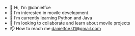 - 👋 Hi, I’m @danielfce
- 👀 I’m interested in movile development
- 🌱 I’m currently learning Python and Java
- 💞️ I’m looking to collaborate and learn about movile projects
- 📫 How to reach me danielfce.01@gmail.com

<!---
danielfce/danielfce is a ✨ special ✨ repository because its `README.md` (this file) appears on your GitHub profile.
You can click the Preview link to take a look at your changes.
--->
